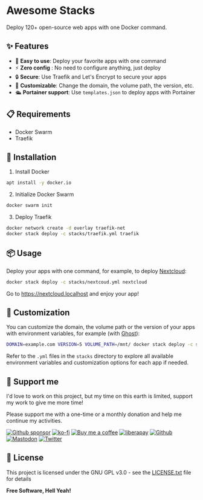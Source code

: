 # Awesome Stacks

Deploy 120+ open-source web apps with one Docker command.

## ✨ Features

- 🚀 **Easy to use**: Deploy your favorite apps with one command
- ⚡ **Zero config** : No need to configure anything, just deploy
- 🔒 **Secure**: Use Traefik and Let's Encrypt to secure your apps
- 🔧 **Customizable**: Change the domain, the volume path, the version, etc.
- 🛳️ **Portainer support**: Use `templates.json` to deploy apps with Portainer

## 📋 Requirements

- Docker Swarm
- Traefik

## 🚀 Installation

1. Install Docker

```bash
apt install -y docker.io
```

2. Initialize Docker Swarm

```bash
docker swarm init
```

3. Deploy Traefik

```bash
docker network create -d overlay traefik-net
docker stack deploy -c stacks/traefik.yml traefik
```

## 📦 Usage

Deploy your apps with one command, for example, to deploy [Nextcloud](./stacks/nextcloud.yml):

```bash
docker stack deploy -c stacks/nextcoud.yml nextcloud
```

Go to https://nextcloud.localhost and enjoy your app!

## 🔧 Customization

You can customize the domain, the volume path or the version of your apps with environment variables, for example (with [Ghost](./stacks/ghost.yml)):

```bash
DOMAIN=example.com VERSION=5 VOLUME_PATH=/mnt/ docker stack deploy -c stacks/ghost.yml ghost
```

Refer to the `.yml` files in the `stacks` directory to explore all available environment variables and customization options for each app if needed.

## 🎁 Support me

I'd love to work on this project, but my time on this earth is limited, support my work to give me more time!

Please support me with a one-time or a monthly donation and help me continue my activities.

[![Github sponsor](https://img.shields.io/badge/github-Support%20my%20work-lightgrey?style=social&logo=github)](https://github.com/sponsors/johackim/)
[![ko-fi](https://img.shields.io/badge/ko--fi-Support%20my%20work-lightgrey?style=social&logo=ko-fi)](https://ko-fi.com/johackim)
[![Buy me a coffee](https://img.shields.io/badge/Buy%20me%20a%20coffee-Support%20my%20work-lightgrey?style=social&logo=buy%20me%20a%20coffee&logoColor=%23FFDD00)](https://www.buymeacoffee.com/johackim)
[![liberapay](https://img.shields.io/badge/liberapay-Support%20my%20work-lightgrey?style=social&logo=liberapay&logoColor=%23F6C915)](https://liberapay.com/johackim/donate)
[![Github](https://img.shields.io/github/followers/johackim?label=Follow%20me&style=social)](https://github.com/johackim)
[![Mastodon](https://img.shields.io/mastodon/follow/1631?domain=https%3A%2F%2Fmastodon.ethibox.fr&style=social)](https://mastodon.ethibox.fr/@johackim)
[![Twitter](https://img.shields.io/twitter/follow/_johackim?style=social)](https://twitter.com/_johackim)

## 📜 License

This project is licensed under the GNU GPL v3.0 - see the [LICENSE.txt](https://raw.githubusercontent.com/ethibox/awesome-stacks/master/LICENSE.txt) file for details

**Free Software, Hell Yeah!**
